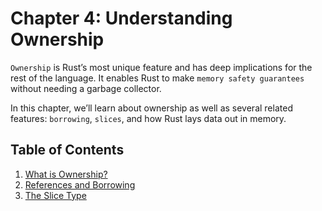 # Chapter 4: Understanding Ownership

``Ownership`` is Rust’s most unique feature and has deep implications for the rest of the language. It enables Rust to make ``memory safety guarantees`` without needing a garbage collector.

In this chapter, we’ll learn about ownership as well as several related features: ``borrowing``, ``slices``, and how Rust lays data out in memory.

## Table of Contents

1. [What is Ownership?](./01_what_is_ownership/readme.md)
2. [References and Borrowing](./02_references_and_borrowing/readme.md)
3. [The Slice Type](./03_slices/readme.md)

